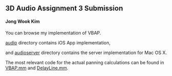## 3D Audio Assignment 3 Submission
#### Jong Wook Kim

You can browse my implementation of VBAP.

[audio](https://github.com/jongwook/vbap/tree/master/audio) directory contains iOS App implementation,

and [audioserver](https://github.com/jongwook/vbap/tree/master/audioserver) directory contains the server implementation for Mac OS X.

The most relevant code for the actual panning calculations can be found in [VBAP.mm](https://github.com/jongwook/vbap/blob/master/audioserver/audioserver/VBAP.mm) and [DelayLine.mm](https://github.com/jongwook/vbap/blob/master/audioserver/audioserver/DelayLine.mm).

